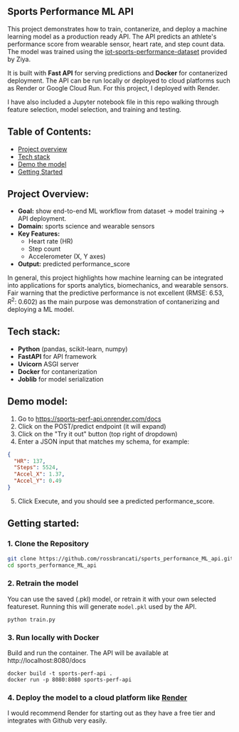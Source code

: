 ## Sports Performance ML API

This project demonstrates how to train, contanerize, and deploy a machine learning model as a production ready API. The API predicts an athlete's performance score from wearable sensor, heart rate, and step count data. The model was trained using the [iot-sports-performance-dataset](https://www.kaggle.com/datasets/ziya07/iot-driven-sports-training-dataset) provided by Ziya. 

It is built with **Fast API** for serving predictions and **Docker** for contanerized deployment. The API can be run locally or deployed to cloud platforms such as Render or Google Cloud Run. For this project, I deployed with Render. 

I have also included a Jupyter notebook file in this repo walking through feature selection, model selection, and training and testing. 

## Table of Contents:
- [Project overview](#project-overview)
- [Tech stack](#tech-stack)
- [Demo the model](#demo-model)
- [Getting Started](#getting-started)

## Project Overview:
- **Goal:** show end-to-end ML workflow from dataset → model training → API deployment.
- **Domain:** sports science and wearable sensors
- **Key Features:**
  - Heart rate (HR)
  - Step count
  - Accelerometer (X, Y axes)
- **Output:** predicted performance_score

In general, this project highlights how machine learning can be integrated into applications for sports analytics, biomechanics, and wearable sensors. Fair warning that the predictive performance is not excellent (RMSE: 6.53, $R^2$: 0.602) as the main purpose was demonstration of contanerizing and deploying a ML model. 

## Tech stack:
- **Python** (pandas, scikit-learn, numpy)
- **FastAPI** for API framework
- **Uvicorn** ASGI server
- **Docker** for contanerization
- **Joblib** for model serialization

## Demo model:
1. Go to https://sports-perf-api.onrender.com/docs
2. Click on the POST/predict endpoint (it will expand)
3. Click on the "Try it out" button (top right of dropdown)
4. Enter a JSON input that matches my schema, for example:

```JSON
{
  "HR": 137,
  "Steps": 5524,
  "Accel_X": 1.37,
  "Accel_Y": 0.49
}
```
5. Click Execute, and you should see a predicted performance_score.

## Getting started:

### 1. Clone the Repository
```bash
git clone https://github.com/rossbrancati/sports_performance_ML_api.git
cd sports_performance_ML_api
```

### 2. Retrain the model

You can use the saved (.pkl) model, or retrain it with your own selected featureset. Running this will generate ```model.pkl``` used by the API.
```
python train.py
```

### 3. Run locally with Docker

Build and run the container. The API will be available at http://localhost:8080/docs
```
docker build -t sports-perf-api .
docker run -p 8080:8080 sports-perf-api
```

### 4. Deploy the model to a cloud platform like [Render](https://render.com/)

I would recommend Render for starting out as they have a free tier and integrates with Github very easily. 



